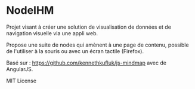 # NodeIHM
Projet visant à créer une solution de visualisation de données et de navigation visuelle via une appli web.

Propose une suite de nodes qui amènent à une page de contenu, possible de l'utiliser à la souris ou avec un écran tactile (Firefox).

Basé sur : https://github.com/kennethkufluk/js-mindmap avec de AngularJS.

MIT License